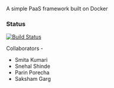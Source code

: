 A simple PaaS framework built on Docker

### Status
[![Build Status](https://travis-ci.org/parinporecha/Paas-on-Docker.png)](https://travis-ci.org/parinporecha/Paas-on-Docker)

Collaborators -
- Smita Kumari
- Snehal Shinde
- Parin Porecha
- Saksham Garg
